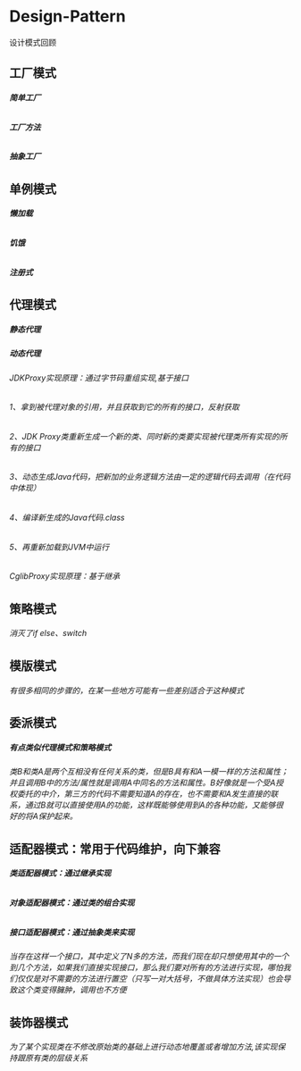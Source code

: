 # Design-Pattern
设计模式回顾

## 工厂模式
##### 简单工厂
###### 
##### 工厂方法
######
##### 抽象工厂
######

## 单例模式
##### 懒加载
###### 
##### 饥饿
###### 
##### 注册式
###### 

## 代理模式
##### 静态代理
##### 动态代理
###### JDKProxy实现原理：通过字节码重组实现,基于接口
###### 1、拿到被代理对象的引用，并且获取到它的所有的接口，反射获取
###### 2、JDK Proxy类重新生成一个新的类、同时新的类要实现被代理类所有实现的所有的接口
###### 3、动态生成Java代码，把新加的业务逻辑方法由一定的逻辑代码去调用（在代码中体现）
###### 4、编译新生成的Java代码.class
###### 5、再重新加载到JVM中运行
###### CglibProxy实现原理：基于继承
## 策略模式
###### 消灭了if else、switch
## 模版模式
###### 有很多相同的步骤的，在某一些地方可能有一些差别适合于这种模式
## 委派模式
##### 有点类似代理模式和策略模式
###### 类B和类A是两个互相没有任何关系的类，但是B具有和A一模一样的方法和属性；并且调用B中的方法/属性就是调用A中同名的方法和属性。B好像就是一个受A授权委托的中介，第三方的代码不需要知道A的存在，也不需要和A发生直接的联系，通过B就可以直接使用A的功能，这样既能够使用到A的各种功能，又能够很好的将A保护起来。
## 适配器模式：常用于代码维护，向下兼容
##### 类适配器模式：通过继承实现
###### 
##### 对象适配器模式：通过类的组合实现
###### 
##### 接口适配器模式：通过抽象类来实现  
###### 当存在这样一个接口，其中定义了N多的方法，而我们现在却只想使用其中的一个到几个方法，如果我们直接实现接口，那么我们要对所有的方法进行实现，哪怕我们仅仅是对不需要的方法进行置空（只写一对大括号，不做具体方法实现）也会导致这个类变得臃肿，调用也不方便    
## 装饰器模式
###### 为了某个实现类在不修改原始类的基础上进行动态地覆盖或者增加方法,该实现保持跟原有类的层级关系

